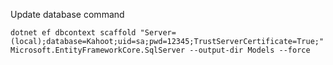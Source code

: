 Update database command

```
dotnet ef dbcontext scaffold "Server=(local);database=Kahoot;uid=sa;pwd=12345;TrustServerCertificate=True;" Microsoft.EntityFrameworkCore.SqlServer --output-dir Models --force
```
